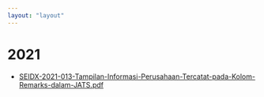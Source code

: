 ```yaml
---
layout: "layout"
---
```

# 2021
* [SEIDX-2021-013-Tampilan-Informasi-Perusahaan-Tercatat-pada-Kolom-Remarks-dalam-JATS.pdf](SEIDX-2021-013-Tampilan-Informasi-Perusahaan-Tercatat-pada-Kolom-Remarks-dalam-JATS.pdf)
